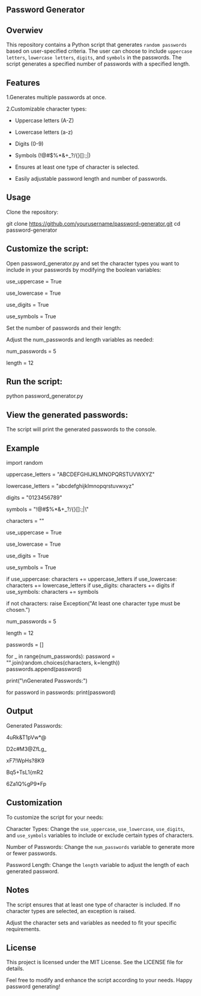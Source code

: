 Password Generator
-------------------------------

Overwiev
--------------------------------
This repository contains a Python script that generates `random passwords` based on user-specified criteria. The user can choose to include `uppercase letters`, `lowercase letters`, `digits`, and `symbols` in the passwords. The script generates a specified number of passwords with a specified length.

Features
------------------------------------
1.Generates multiple passwords at once.

2.Customizable character types:

* Uppercase letters (A-Z)

* Lowercase letters (a-z)

* Digits (0-9)

* Symbols (!@#$%*&+_?/{}[]:;|\)

* Ensures at least one type of character is selected.

* Easily adjustable password length and number of passwords.

Usage
---------------------------
Clone the repository:

git clone https://github.com/yourusername/password-generator.git
cd password-generator


Customize the script:
----------------------------------

Open password_generator.py and set the character types you want to include in your passwords by modifying the boolean variables:

use_uppercase = True

use_lowercase = True

use_digits = True

use_symbols = True


Set the number of passwords and their length:

Adjust the num_passwords and length variables as needed:

num_passwords = 5

length = 12

Run the script:
-------------------------------
python password_generator.py

View the generated passwords:
-----------------------------
The script will print the generated passwords to the console.

Example
-------------------------------------
import random

uppercase_letters = "ABCDEFGHIJKLMNOPQRSTUVWXYZ"

lowercase_letters = "abcdefghijklmnopqrstuvwxyz"

digits = "0123456789"

symbols = "!@#$%*&+_?/{}[]:;|\\"

characters = ""

use_uppercase = True

use_lowercase = True

use_digits = True

use_symbols = True

if use_uppercase:
    characters += uppercase_letters
if use_lowercase:
    characters += lowercase_letters
if use_digits:
    characters += digits
if use_symbols:
    characters += symbols

if not characters:
    raise Exception("At least one character type must be chosen.")

num_passwords = 5

length = 12

passwords = []

for _ in range(num_passwords):
  password = "".join(random.choices(characters, k=length))
    passwords.append(password)

print("\nGenerated Passwords:")

for password in passwords:
  print(password)
    
Output
--------------------
Generated Passwords:

4uRk&T1pVw*@

D2c#M3@ZfLg_

xF7!WpHs?8K9

Bq5+TsL1{mR2

6Za1Q%gP9*Fp

Customization
-------------------------------
To customize the script for your needs:

Character Types: Change the `use_uppercase`,    `use_lowercase`, `use_digits`, and `use_symbols` variables to include or exclude certain types of characters.

Number of Passwords: Change the `num_passwords` variable to generate more or fewer passwords.

Password Length: Change the `length` variable to adjust the length of each generated password.

Notes
----------------------------------
The script ensures that at least one type of character is included. If no character types are selected, an exception is raised.

Adjust the character sets and variables as needed to fit your specific requirements.

License
-------------------------------
This project is licensed under the MIT License. See the LICENSE file for details.

Feel free to modify and enhance the script according to your needs. Happy password generating!

